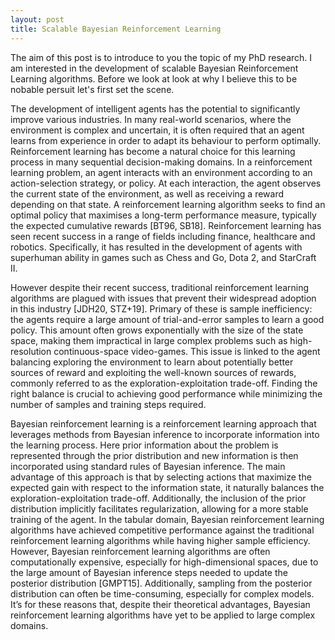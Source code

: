```yaml
---
layout: post
title: Scalable Bayesian Reinforcement Learning
---
```

The aim of this post is to introduce to you the topic of my PhD research. I am interested in the development of scalable Bayesian Reinforcement Learning algorithms. Before we look at look at why I believe this to be nobable persuit let's first set the scene. 

The development of intelligent agents has the potential to significantly improve various industries. In many real-world scenarios, where the environment is complex and uncertain, it is often required that an agent learns from experience in order to adapt its behaviour to perform optimally. Reinforcement learning has become a natural choice for this learning process in many sequential decision-making domains. In a reinforcement learning problem, an agent interacts with an environment according to an action-selection strategy, or policy. At each interaction, the agent observes the current state of the environment, as well as receiving a reward depending on that state. A reinforcement learning algorithm seeks to find an optimal policy that maximises a long-term performance measure, typically the expected cumulative rewards [BT96, SB18]. Reinforcement learning has seen recent success in a range of fields including finance, healthcare and robotics. Specifically, it has resulted in the development of agents with superhuman ability in games such as Chess and Go, Dota 2, and StarCraft II.

However despite their recent success, traditional reinforcement learning algorithms are plagued with issues that prevent their widespread adoption in this industry [JDH20, STZ+19]. Primary of these is sample inefficiency: the agents require a large amount of trial-and-error samples to learn a good policy. This amount often grows exponentially with the size of the state space, making them impractical in large complex problems such as high-resolution continuous-space video-games. This issue is linked to the agent balancing exploring the environment to learn about potentially better sources of reward and exploiting the well-known sources of rewards, commonly referred to as the exploration-exploitation trade-off. Finding the right balance is crucial to achieving good performance while minimizing the number of samples and training steps required.

Bayesian reinforcement learning is a reinforcement learning approach that leverages methods from Bayesian inference to incorporate information into the learning process. Here prior information about the problem is represented through the prior distribution and new information is then incorporated using standard rules of Bayesian inference. The main advantage of this approach is that by selecting actions that maximize the expected gain with respect to the information state, it naturally balances the exploration-exploitation trade-off. Additionally, the inclusion of the prior distribution implicitly facilitates regularization, allowing for a more stable training of the agent. In the tabular domain, Bayesian reinforcement learning algorithms have achieved competitive performance against the traditional reinforcement learning algorithms while having higher sample efficiency. However, Bayesian reinforcement learning algorithms are often computationally expensive, especially for high-dimensional spaces, due to the large amount of Bayesian inference steps needed to update the posterior distribution [GMPT15]. Additionally, sampling from the posterior distribution can often be time-consuming, especially for complex models. It’s for these reasons that, despite their theoretical advantages, Bayesian reinforcement learning algorithms have yet to be applied to large complex domains.